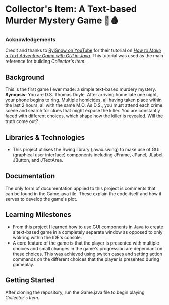 # Collector's Item: A Text-based Murder Mystery Game 🔪🩸
### Acknowledgements
Credit and thanks to [RyiSnow on YouTube](https://www.youtube.com/@RyiSnow) for their tutorial on [_How to Make a Text Adventure Game with GUI in Java_](https://www.youtube.com/playlist?list=PL_QPQmz5C6WUMB0xEMZosWbyQo_Kil0Fb). This tutorial was used as the main reference for building _Collector's Item_.
## Background
This is the first game I ever made: a simple text-based murdery mystery.  
**Synopsis:**
You are D.S. Thomas Doyle. After arriving home late one night, your phone begins to ring.
Multiple homicides, all having taken place within the last 2 hours, all with the same M.O.
As D.S., you must attend each crime scene and search for clues that might expose the killer.
You are constantly faced with different choices, which shape how the killer is revealed.
Will the truth come out?
## Libraries & Technologies
- This project utilises the Swing library (javax.swing) to make use of GUI (graphical user interface) components including JFrame, JPanel, JLabel, JButton, and JTextArea.
## Documentation
The only form of documentation applied to this project is comments that can be found in the Game.java file. These explain the code itself and how it serves to develop the game's plot.
## Learning Milestones
- From this project I learned how to use GUI components in Java to create a text-based game in a completely separate window as opposed to only wokring within the IDE's console.
- A core feature of the game is that the player is presented with multiple choices and small changes in the game's progression are dependant on these choices. This was achieved using switch cases and setting action commands on the different choices that the player is presented during gameplay.
## Getting Started
After cloning the repository, run the Game.java file to begin playing _Collector's Item_.
